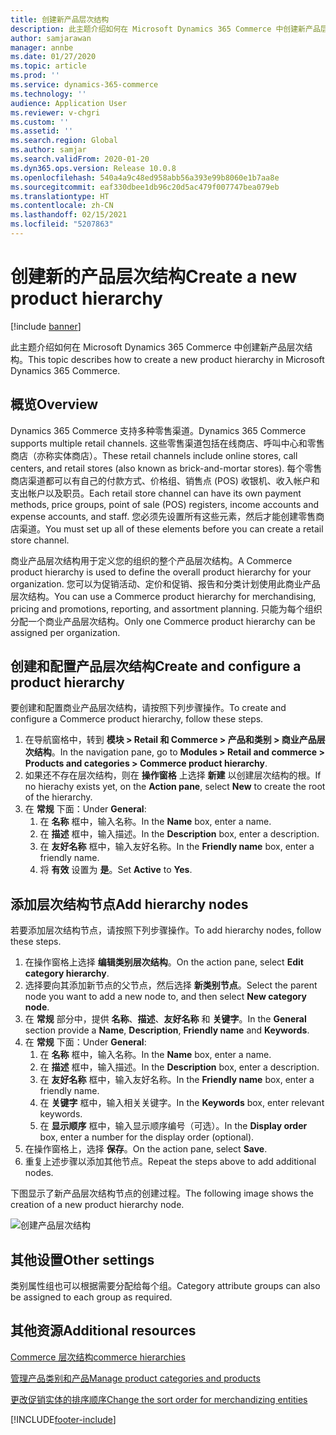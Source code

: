 ```yaml
---
title: 创建新产品层次结构
description: 此主题介绍如何在 Microsoft Dynamics 365 Commerce 中创建新产品层次结构。
author: samjarawan
manager: annbe
ms.date: 01/27/2020
ms.topic: article
ms.prod: ''
ms.service: dynamics-365-commerce
ms.technology: ''
audience: Application User
ms.reviewer: v-chgri
ms.custom: ''
ms.assetid: ''
ms.search.region: Global
ms.author: samjar
ms.search.validFrom: 2020-01-20
ms.dyn365.ops.version: Release 10.0.8
ms.openlocfilehash: 540a4a9c48ed958abb56a393e99b8060e1b7aa8e
ms.sourcegitcommit: eaf330dbee1db96c20d5ac479f007747bea079eb
ms.translationtype: HT
ms.contentlocale: zh-CN
ms.lasthandoff: 02/15/2021
ms.locfileid: "5207863"
---
```

# <a name="create-a-new-product-hierarchy"></a><span data-ttu-id="f85cf-103">创建新的产品层次结构</span><span class="sxs-lookup"><span data-stu-id="f85cf-103">Create a new product hierarchy</span></span>


[!include [banner](includes/banner.md)]

<span data-ttu-id="f85cf-104">此主题介绍如何在 Microsoft Dynamics 365 Commerce 中创建新产品层次结构。</span><span class="sxs-lookup"><span data-stu-id="f85cf-104">This topic describes how to create a new product hierarchy in Microsoft Dynamics 365 Commerce.</span></span>

## <a name="overview"></a><span data-ttu-id="f85cf-105">概览</span><span class="sxs-lookup"><span data-stu-id="f85cf-105">Overview</span></span>

<span data-ttu-id="f85cf-106">Dynamics 365 Commerce 支持多种零售渠道。</span><span class="sxs-lookup"><span data-stu-id="f85cf-106">Dynamics 365 Commerce supports multiple retail channels.</span></span> <span data-ttu-id="f85cf-107">这些零售渠道包括在线商店、呼叫中心和零售商店（亦称实体商店）。</span><span class="sxs-lookup"><span data-stu-id="f85cf-107">These retail channels include online stores, call centers, and retail stores (also known as brick-and-mortar stores).</span></span> <span data-ttu-id="f85cf-108">每个零售商店渠道都可以有自己的付款方式、价格组、销售点 (POS) 收银机、收入帐户和支出帐户以及职员。</span><span class="sxs-lookup"><span data-stu-id="f85cf-108">Each retail store channel can have its own payment methods, price groups, point of sale (POS) registers, income accounts and expense accounts, and staff.</span></span> <span data-ttu-id="f85cf-109">您必须先设置所有这些元素，然后才能创建零售商店渠道。</span><span class="sxs-lookup"><span data-stu-id="f85cf-109">You must set up all of these elements before you can create a retail store channel.</span></span> 

<span data-ttu-id="f85cf-110">商业产品层次结构用于定义您的组织的整个产品层次结构。</span><span class="sxs-lookup"><span data-stu-id="f85cf-110">A Commerce product hierarchy is used to define the overall product hierarchy for your organization.</span></span> <span data-ttu-id="f85cf-111">您可以为促销活动、定价和促销、报告和分类计划使用此商业产品层次结构。</span><span class="sxs-lookup"><span data-stu-id="f85cf-111">You can use a Commerce product hierarchy for merchandising, pricing and promotions, reporting, and assortment planning.</span></span> <span data-ttu-id="f85cf-112">只能为每个组织分配一个商业产品层次结构。</span><span class="sxs-lookup"><span data-stu-id="f85cf-112">Only one Commerce product hierarchy can be assigned per organization.</span></span>

## <a name="create-and-configure-a-product-hierarchy"></a><span data-ttu-id="f85cf-113">创建和配置产品层次结构</span><span class="sxs-lookup"><span data-stu-id="f85cf-113">Create and configure a product hierarchy</span></span>

<span data-ttu-id="f85cf-114">要创建和配置商业产品层次结构，请按照下列步骤操作。</span><span class="sxs-lookup"><span data-stu-id="f85cf-114">To create and configure a Commerce product hierarchy, follow these steps.</span></span>

1. <span data-ttu-id="f85cf-115">在导航窗格中，转到 **模块 \> Retail 和 Commerce \> 产品和类别 \> 商业产品层次结构**。</span><span class="sxs-lookup"><span data-stu-id="f85cf-115">In the navigation pane, go to **Modules \> Retail and commerce \> Products and categories \> Commerce product hierarchy**.</span></span>
1. <span data-ttu-id="f85cf-116">如果还不存在层次结构，则在 **操作窗格** 上选择 **新建** 以创建层次结构的根。</span><span class="sxs-lookup"><span data-stu-id="f85cf-116">If no hierachy exists yet, on the **Action pane**, select **New** to create the root of the hierarchy.</span></span>
1. <span data-ttu-id="f85cf-117">在 **常规** 下面：</span><span class="sxs-lookup"><span data-stu-id="f85cf-117">Under **General**:</span></span>
    1. <span data-ttu-id="f85cf-118">在 **名称** 框中，输入名称。</span><span class="sxs-lookup"><span data-stu-id="f85cf-118">In the **Name** box, enter a name.</span></span>
    1. <span data-ttu-id="f85cf-119">在 **描述** 框中，输入描述。</span><span class="sxs-lookup"><span data-stu-id="f85cf-119">In the **Description** box, enter a description.</span></span>
    1. <span data-ttu-id="f85cf-120">在 **友好名称** 框中，输入友好名称。</span><span class="sxs-lookup"><span data-stu-id="f85cf-120">In the **Friendly name** box, enter a friendly name.</span></span>
    1. <span data-ttu-id="f85cf-121">将 **有效** 设置为 **是**。</span><span class="sxs-lookup"><span data-stu-id="f85cf-121">Set **Active** to **Yes**.</span></span>

## <a name="add-hierarchy-nodes"></a><span data-ttu-id="f85cf-122">添加层次结构节点</span><span class="sxs-lookup"><span data-stu-id="f85cf-122">Add hierarchy nodes</span></span>

<span data-ttu-id="f85cf-123">若要添加层次结构节点，请按照下列步骤操作。</span><span class="sxs-lookup"><span data-stu-id="f85cf-123">To add hierarchy nodes, follow these steps.</span></span>

1. <span data-ttu-id="f85cf-124">在操作窗格上选择 **编辑类别层次结构**。</span><span class="sxs-lookup"><span data-stu-id="f85cf-124">On the action pane, select **Edit category hierarchy**.</span></span>
1. <span data-ttu-id="f85cf-125">选择要向其添加新节点的父节点，然后选择 **新类别节点**。</span><span class="sxs-lookup"><span data-stu-id="f85cf-125">Select the parent node you want to add a new node to, and then select **New category node**.</span></span>
1. <span data-ttu-id="f85cf-126">在 **常规** 部分中，提供 **名称**、**描述**、**友好名称** 和 **关键字**。</span><span class="sxs-lookup"><span data-stu-id="f85cf-126">In the **General** section provide a **Name**, **Description**, **Friendly name** and **Keywords**.</span></span>
1. <span data-ttu-id="f85cf-127">在 **常规** 下面：</span><span class="sxs-lookup"><span data-stu-id="f85cf-127">Under **General**:</span></span>
    1. <span data-ttu-id="f85cf-128">在 **名称** 框中，输入名称。</span><span class="sxs-lookup"><span data-stu-id="f85cf-128">In the **Name** box, enter a name.</span></span>
    1. <span data-ttu-id="f85cf-129">在 **描述** 框中，输入描述。</span><span class="sxs-lookup"><span data-stu-id="f85cf-129">In the **Description** box, enter a description.</span></span>
    1. <span data-ttu-id="f85cf-130">在 **友好名称** 框中，输入友好名称。</span><span class="sxs-lookup"><span data-stu-id="f85cf-130">In the **Friendly name** box, enter a friendly name.</span></span>
    1. <span data-ttu-id="f85cf-131">在 **关键字** 框中，输入相关关键字。</span><span class="sxs-lookup"><span data-stu-id="f85cf-131">In the **Keywords** box, enter relevant keywords.</span></span>
    1. <span data-ttu-id="f85cf-132">在 **显示顺序** 框中，输入显示顺序编号（可选）。</span><span class="sxs-lookup"><span data-stu-id="f85cf-132">In the **Display order** box, enter a number for the display order (optional).</span></span>
1. <span data-ttu-id="f85cf-133">在操作窗格上，选择 **保存**。</span><span class="sxs-lookup"><span data-stu-id="f85cf-133">On the action pane, select **Save**.</span></span>
1. <span data-ttu-id="f85cf-134">重复上述步骤以添加其他节点。</span><span class="sxs-lookup"><span data-stu-id="f85cf-134">Repeat the steps above to add additional nodes.</span></span>

<span data-ttu-id="f85cf-135">下图显示了新产品层次结构节点的创建过程。</span><span class="sxs-lookup"><span data-stu-id="f85cf-135">The following image shows the creation of a new product hierarchy node.</span></span>

![创建产品层次结构](media/create-product-hierarchy.png)

## <a name="other-settings"></a><span data-ttu-id="f85cf-137">其他设置</span><span class="sxs-lookup"><span data-stu-id="f85cf-137">Other settings</span></span>

<span data-ttu-id="f85cf-138">类别属性组也可以根据需要分配给每个组。</span><span class="sxs-lookup"><span data-stu-id="f85cf-138">Category attribute groups can also be assigned to each group as required.</span></span>  

## <a name="additional-resources"></a><span data-ttu-id="f85cf-139">其他资源</span><span class="sxs-lookup"><span data-stu-id="f85cf-139">Additional resources</span></span>

[<span data-ttu-id="f85cf-140">Commerce 层次结构</span><span class="sxs-lookup"><span data-stu-id="f85cf-140">commerce hierarchies</span></span>](retail-hierarchies.md)

[<span data-ttu-id="f85cf-141">管理产品类别和产品</span><span class="sxs-lookup"><span data-stu-id="f85cf-141">Manage product categories and products </span></span>](category-management-product-creation.md)

[<span data-ttu-id="f85cf-142">更改促销实体的排序顺序</span><span class="sxs-lookup"><span data-stu-id="f85cf-142">Change the sort order for merchandizing entities</span></span>](custom-order-categories-nav-retail-prod-hierarchy.md)


[!INCLUDE[footer-include](../includes/footer-banner.md)]